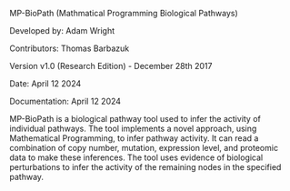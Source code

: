 MP-BioPath (Mathmatical Programming Biological Pathways)

Developed by: Adam Wright

Contributors:
Thomas Barbazuk

Version
v1.0 (Research Edition) - December 28th 2017

Date: April 12 2024

Documentation: April 12 2024

MP-BioPath is a biological pathway tool used to infer the activity of individual pathways. The tool implements a novel approach, using Mathematical Programming, to infer pathway activity. It can read a combination of copy number, mutation, expression level, and proteomic data to make these inferences. The tool uses evidence of biological perturbations to infer the activity of the remaining nodes in the specified pathway.
